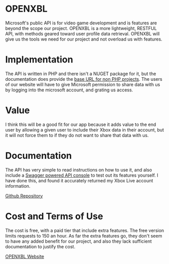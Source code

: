 # OPENXBL
Microsoft's public API is for video game development and is features are beyond the scope our project. OPENXBL is a more lightweight, RESTFUL API, with methods geared toward user profile data retrieval. OPENXBL will give us the tools we need for our project and not overload us with features.

# Implementation
The API is written in PHP and there isn't a NUGET package for it, but the documentation does provide the [base URL for non PHP projects](https://xbl.io/getting-started). The users of our website will have to give Microsoft permission to share data with us by logging into the microsoft account, and grating us access.

# Value
 I think this will be a good fit for our app because it adds value to the end user by allowing a given user to include their Xbox data in their account, but it will not force them to if they do not want to share that data with us.

# Documentation
The API has very simple to read instructions on how to use it, and also include a [Swagger powered API console](https://xbl.io/console) to test out its features yourself. I have done this, and found it accurately returned my Xbox Live account information.

[Github Repository](https://github.com/OpenXBL)

# Cost and Terms of Use
The cost is free, with a paid tier that include extra features. The free version limits requests to 150 an hour. As far the extra features go, they don't seem to have any added benefit for our project, and also they lack sufficient documentation to justify the cost.

[OPENXBL Website](https://xbl.io)